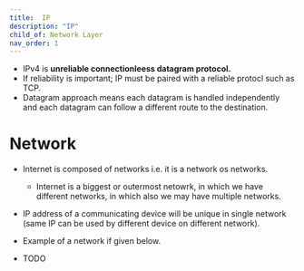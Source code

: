 ```yaml
---
title:  IP
description: "IP"
child_of: Network Layer
nav_order: 1
---
```


- IPv4 is **unreliable connectionleess datagram protocol.**
- If reliability is important; IP must be paired with a reliable protocl such as TCP.
- Datagram approach means each datagram is handled independently and each datagram can follow a different route to the destination.

# Network

- Internet is composed of networks i.e. it is a network os networks.
    - Internet is a biggest or outermost netowrk, in which we have different networks, in which also we may have multiple networks.
- IP address of a communicating device will be unique in single network (same IP can be used by different device on different network).
- Example of a network if given below.

- TODO
